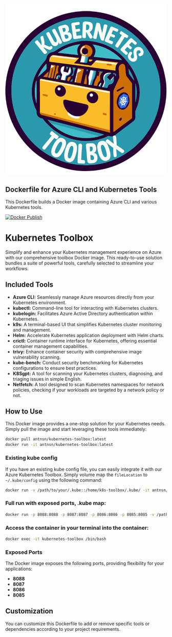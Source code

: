 
![image](./assets/kubernetes-toolbox-logo.png)

## Dockerfile for Azure CLI and Kubernetes Tools
This Dockerfile builds a Docker image containing Azure CLI and various Kubernetes tools.

[![Docker Publish](https://github.com/antnsn/kube-mgmt/actions/workflows/build.yml/badge.svg)](https://github.com/antnsn/kube-mgmt/actions/workflows/build.yml)

# Kubernetes Toolbox

Simplify and enhance your Kubernetes management experience on Azure with our comprehensive toolbox Docker image. This ready-to-use solution bundles a suite of powerful tools, carefully selected to streamline your workflows.

## Included Tools

- **Azure CLI:** Seamlessly manage Azure resources directly from your Kubernetes environment.
- **kubectl:** Command-line tool for interacting with Kubernetes clusters.
- **kubelogin:** Facilitates Azure Active Directory authentication within Kubernetes.
- **k9s:** A terminal-based UI that simplifies Kubernetes cluster monitoring and management.
- **Helm:** Accelerate Kubernetes application deployment with Helm charts.
- **crictl:** Container runtime interface for Kubernetes, offering essential container management capabilities.
- **trivy:** Enhance container security with comprehensive image vulnerability scanning.
- **kube-bench:** Conduct security benchmarking for Kubernetes configurations to ensure best practices.
- **K8Sgpt:** A tool for scanning your Kubernetes clusters, diagnosing, and triaging issues in simple English.
- **Netfetch:** A tool designed to scan Kubernetes namespaces for network policies, checking if your workloads are targeted by a network policy or not.

## How to Use

This Docker image provides a one-stop solution for your Kubernetes needs. Simply pull the image and start leveraging these tools immediately:

```bash
docker pull antnsn/kubernetes-toolbox:latest
docker run -it antnsn/kubernetes-toolbox:latest
```

### Existing kube config

If you have an existing kube config file, you can easily integrate it with our Azure Kubernetes Toolbox. Simply volume map the `fileLocation` to `~/.kube/config` using the following command:

```bash
docker run -v /path/to/your/.kube::/home/k8s-toolbox/.kube/ -it antnsn/kubernetes-toolbox:latest
```

### Full run with exposed ports, .kube map:
```bash
docker run -p 8088:8088 -p 8087:8087 -p 8086:8086 -p 8085:8085 -v /path/to/your/.kube:/home/k8s-toolbox/.kube/ --name kubernetes-toolbox -it antnsn/kubernetes-toolbox:latest
```

### Access the container in your terminal into the container: 

```bash
docker exec -it kubernetes-toolbox /bin/bash
```


### Exposed Ports

The Docker image exposes the following ports, providing flexibility for your applications:

- **8088**
- **8087**
- **8086**
- **8085**


## Customization
You can customize this Dockerfile to add or remove specific tools or dependencies according to your project requirements.

